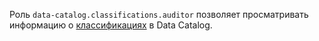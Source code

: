Роль `data-catalog.classifications.auditor` позволяет просматривать информацию о [классификациях](../../../metadata-hub/concepts/data-catalog.md#classifications-and-tags) в Data Catalog.
